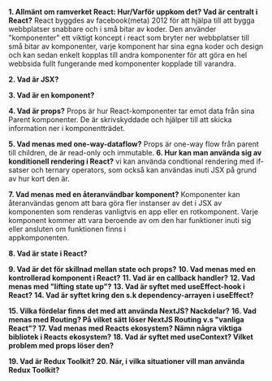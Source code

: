 


**1.  Allmänt om ramverket React: Hur/Varför uppkom det? Vad är centralt i React?**
React byggdes av facebook(meta) 2012 för att hjälpa till att bygga webbplatser snabbare och 			 i små bitar av koder. Den använder "komponenter" ett viktigt koncept i react som bryter ner webbplatser till små bitar av komponenter, varje komponent har sina egna koder och design och kan sedan enkelt kopplas till andra komponenter för att göra en hel webbsida fullt fungerande med komponenter kopplade till varandra.

**2. Vad är JSX?**


**3. Vad är en komponent?**


**4. Vad är props?**
     Props är hur React-komponenter tar emot data från sina Parent komponenter. De är skrivskyddade och hjälper till att skicka information ner i komponentträdet.

**5. Vad menas med one-way-dataflow?**
     Props är one-way flow från parent till children, de är read-only och immutable.
**6. Hur kan man använda sig av konditionell rendering i React?**
     vi kan använda condtional rendering med if-satser och ternary operators, som också kan användas inuti JSX på grund av hur kort den är.
     
**7. Vad menas med en återanvändbar komponent?**
     Komponenter kan återanvändas genom att bara göra fler instanser av det i JSX av komponenten som renderas vanligtvis en app eller en rotkomponent. Varje komponent kommer att vara beroende av om den har funktioner inuti sig eller ansluten om funktionen finns i   
     appkomponenten.

**8. Vad är state i React?**

**9. Vad är det för skillnad mellan state och props?**
**10. Vad menas med en kontrollerad komponent i React?**
**11. Vad är en callback handler?**
**12. Vad menas med "lifting state up"?**
**13. Vad är syftet med useEffect-hook i React?**
**14. Vad är syftet kring den s.k dependency-arrayen i useEffect?**

**15. Vilka fördelar finns det med att använda NextJS? Nackdelar?**
**16. Vad menas med Routing? På vilket sätt löser NextJS Routing v.s "vanliga React"?**
**17. Vad menas med Reacts ekosystem? Nämn några viktiga bibliotek i Reacts ekosystem?**
**18. Vad är syftet med useContext? Vilket problem med props löser den?**

**19. Vad är Redux Toolkit?** 
**20. När, i vilka situationer vill man använda Redux Toolkit?**

